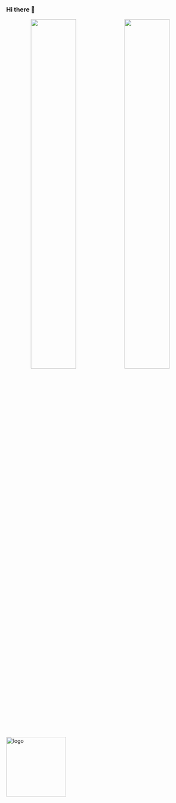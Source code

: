 ### Hi there 👋

<p align="center">
  <img width="49%" src="https://github-readme-stats.vercel.app/api?username=emicklei&show_icons=true" />
  <img width="49%" src="https://github-readme-streak-stats.herokuapp.com/?user=emicklei" />
</p>

<img src="https://github-profile-trophy.vercel.app/?username=emicklei&theme=flat&column=7&margin-w=10" alt="logo" height="160" align="center" />
